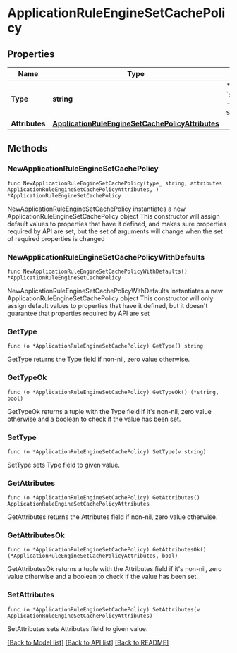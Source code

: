 # ApplicationRuleEngineSetCachePolicy

## Properties

Name | Type | Description | Notes
------------ | ------------- | ------------- | -------------
**Type** | **string** | * &#x60;set_cache_policy&#x60; - set_cache_policy | 
**Attributes** | [**ApplicationRuleEngineSetCachePolicyAttributes**](ApplicationRuleEngineSetCachePolicyAttributes.md) |  | 

## Methods

### NewApplicationRuleEngineSetCachePolicy

`func NewApplicationRuleEngineSetCachePolicy(type_ string, attributes ApplicationRuleEngineSetCachePolicyAttributes, ) *ApplicationRuleEngineSetCachePolicy`

NewApplicationRuleEngineSetCachePolicy instantiates a new ApplicationRuleEngineSetCachePolicy object
This constructor will assign default values to properties that have it defined,
and makes sure properties required by API are set, but the set of arguments
will change when the set of required properties is changed

### NewApplicationRuleEngineSetCachePolicyWithDefaults

`func NewApplicationRuleEngineSetCachePolicyWithDefaults() *ApplicationRuleEngineSetCachePolicy`

NewApplicationRuleEngineSetCachePolicyWithDefaults instantiates a new ApplicationRuleEngineSetCachePolicy object
This constructor will only assign default values to properties that have it defined,
but it doesn't guarantee that properties required by API are set

### GetType

`func (o *ApplicationRuleEngineSetCachePolicy) GetType() string`

GetType returns the Type field if non-nil, zero value otherwise.

### GetTypeOk

`func (o *ApplicationRuleEngineSetCachePolicy) GetTypeOk() (*string, bool)`

GetTypeOk returns a tuple with the Type field if it's non-nil, zero value otherwise
and a boolean to check if the value has been set.

### SetType

`func (o *ApplicationRuleEngineSetCachePolicy) SetType(v string)`

SetType sets Type field to given value.


### GetAttributes

`func (o *ApplicationRuleEngineSetCachePolicy) GetAttributes() ApplicationRuleEngineSetCachePolicyAttributes`

GetAttributes returns the Attributes field if non-nil, zero value otherwise.

### GetAttributesOk

`func (o *ApplicationRuleEngineSetCachePolicy) GetAttributesOk() (*ApplicationRuleEngineSetCachePolicyAttributes, bool)`

GetAttributesOk returns a tuple with the Attributes field if it's non-nil, zero value otherwise
and a boolean to check if the value has been set.

### SetAttributes

`func (o *ApplicationRuleEngineSetCachePolicy) SetAttributes(v ApplicationRuleEngineSetCachePolicyAttributes)`

SetAttributes sets Attributes field to given value.



[[Back to Model list]](../README.md#documentation-for-models) [[Back to API list]](../README.md#documentation-for-api-endpoints) [[Back to README]](../README.md)


